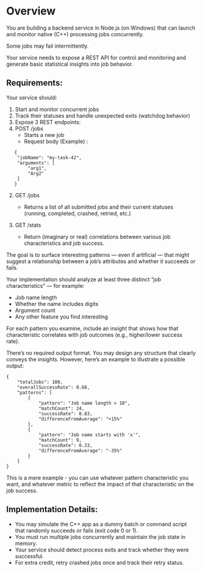 # Overview
You are building a backend service in Node.js (on Windows) that can launch and monitor
native (C++) processing jobs concurrently. 

Some jobs may fail intermittently. 

Your service needs to expose a REST API for control and monitoring and generate basic statistical insights into job
behavior.

## Requirements:
Your service should:
1. Start and monitor concurrent jobs
2. Track their statuses and handle unexpected exits (watchdog behavior)
3. Expose 3 REST endpoints:
1. POST /jobs
   * Starts a new job
   * Request body (Example) :
```
   {
    "jobName": "my-task-42",
    "arguments": [
        "arg1",
        "Arg2"
    ]
   }
```   
2. GET /jobs
   
    * Returns a list of all submitted jobs and their current statuses (running, completed,
   crashed, retried, etc.)

3. GET /stats

   * Return (imaginary or real) correlations between various job characteristics and job
success.

The goal is to surface interesting patterns — even if artificial — that might suggest a
relationship between a job’s attributes and whether it succeeds or fails.

Your implementation should analyze at least three distinct “job characteristics” — for
example:
* Job name length
* Whether the name includes digits
* Argument count
* Any other feature you find interesting

For each pattern you examine, include an insight that shows how that characteristic
correlates with job outcomes (e.g., higher/lower success rate).

There’s no required output format. You may design any structure that clearly conveys
the insights. However, here’s an example to illustrate a possible output:
```
{
    "totalJobs": 100,
    "overallSuccessRate": 0.68,
    "patterns": [
        {
            "pattern": "Job name length > 10",
            "matchCount": 24,
            "successRate": 0.83,
            "differenceFromAverage": "+15%"
        },
        {
            "pattern": "Job name starts with 'x'",
            "matchCount": 9,
            "successRate": 0.33,
            "differenceFromAverage": "-35%"
        }
    ]
}
```

This is a mere example - you can use whatever pattern characteristic you want, and
whatever metric to reflect the impact of that characteristic on the job success.

## Implementation Details:
* You may simulate the C++ app as a dummy batch or command script that randomly
succeeds or fails (exit code 0 or 1).
* You must run multiple jobs concurrently and maintain the job state in memory.
* Your service should detect process exits and track whether they were successful.
* For extra credit, retry crashed jobs once and track their retry status.